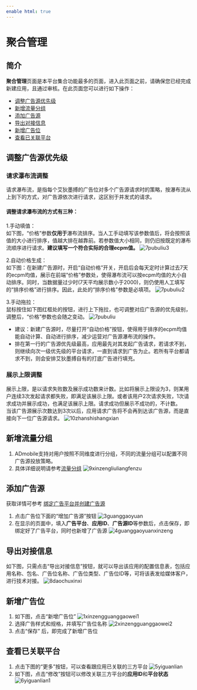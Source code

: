 ```yaml
---
enable html: true
---
```

# 聚合管理

## 简介

**聚合管理**页面是本平台集合功能最多的页面，进入此页面之前，请确保您已经完成新建应用，且通过审核。在此页面您可以进行如下操作：

- [调整广告源优先级](#调整广告源优先级)
- [新增流量分组](#新增流量分组)
- [添加广告源](#添加广告源)
- [导出对接信息](#导出对接信息)
- [新增广告位](#新增广告位)
- [查看已关联平台](#查看已关联平台)

## 调整广告源优先级

### 请求瀑布流调整
请求瀑布流，是指每个艾狄墨搏的广告位对多个广告源请求时的策略，按瀑布流从上到下的方式，对广告源依次进行请求，这区别于并发式的请求。

#### 调整请求瀑布流的方式有三种：
1.手动填值：<br>
如下图，“价格”参数**仅用于**瀑布流排序。当人工手动填写该参数值后，将会按照该值的大小进行排序，值越大排在越靠前。若参数值大小相同，则仍旧按既定的瀑布流顺序进行请求。**建议填写一个符合实际的合理ecpm值。**
![7pubuliu3](../images/6.0/7pubuliu3.png)

2.自动价格生成：<br>
如下图：在新建广告源时，开启“自动价格”开关，开启后会每天定时计算过去7天的ecpm均值，展示在前端“价格”参数处，使得瀑布流可以按ecpm均值的大小自动排序。同时，当数据量过少时(7天平均展示数小于2000)，则仍使用人工填写的“排序价格”进行排序。因此，此处的“排序价格”参数是必填项。
![7pubuliu2](../images/6.0/7pubuliu2.png)

3.手动拖拉：<br>
鼠标按住如下图红框处的按钮，进行上下拖拉，也可调整对应广告源的优先级别，调整后，“价格”参数也会随之变动。
![7pubuliu](../images/6.0/7pubuliu.png)


- 建议：新建广告源时，尽量打开“自动价格”按钮，使得用于排序的ecpm均值能自动计算、自动进行排序，减少运营对广告源瀑布流的操作。
- 排在第一行的广告源优先级最高，应用最先对其发起广告请求，若请求不到，则继续向次一级优先级的平台请求，一直到请求到广告为止。若所有平台都请求不到，则会安排艾狄墨搏自有的打底广告进行填充。


### 展示上限调整
展示上限，是以请求失败数及展示成功数来计数。比如将展示上限设为3，则某用户连续3次发起请求都失败，即满足该展示上限。或者该用户2次请求失败，1次请求成功并展示成功，也满足该展示上限。请求成功但展示不成功的，不计数。<br>
当该广告源展示次数达到3次以后，应用请求广告将不会再到达该广告源，而是直接向下一位广告源请求。
![10zhanshishangxian](../images/6.0/10zhanshishangxian.png)

## 新增流量分组
1. ADmobile支持对用户按照不同维度进行分组，不同的流量分组可以配置不同广告源投放策略。
2. 具体详细说明请参考[流量分组](../1-使用指南/7-流量分组.md)
![9xinzengliuliangfenzu](../images/6.0/9xinzengliuliangfenzu.png)

## 添加广告源

获取详情可参考 [绑定广告平台并创建广告源](../1-使用指南/2-绑定广告平台并创建广告源.md)
1. 点击广告位下面的“增加广告源”按钮
![3guanggaoyuan](../images/6.0/3guanggaoyuan.png)
2. 在显示的页面中，填入**广告平台**、**应用ID**、**广告源ID**等参数后，点击保存，即绑定好了广告平台，同时也新增了广告源
![4guanggaoyuanxinzeng](../images/6.0/4guanggaoyuanxinzeng.png)

## 导出对接信息
如下图，只需点击“导出对接信息”按钮，就可以导出该应用的配置信息表，包括应用名称、包名、广告位名称、广告位类型、广告位ID等，可将该表发给媒体客户，进行技术对接。
![8daochuxinxi](../images/6.0/8daochuxinxi.png)

## 新增广告位
1. 如下图，点击“新增广告位”
![1xinzengguanggaowei1](../images/6.0/1xinzengguanggaowei1.png)
2. 选择广告样式和规格，并填写广告位名称
![2xinzengguanggaowei2](../images/6.0/2xinzengguanggaowei2.png)
3. 点击“保存” 后，即完成了新增广告位

## 查看已关联平台
1. 点击下图的“更多”按钮，可以查看跟应用已关联的三方平台
![5yiguanlian](../images/6.0/5yiguanlian.png)
2. 如下图，点击“修改”按钮可以修改关联三方平台的**应用ID**和**平台状态**
![6yiguanlian1](../images/6.0/6yiguanlian1.png)
